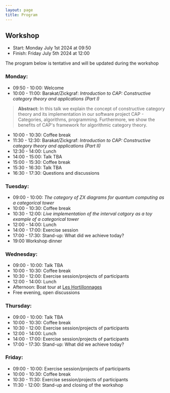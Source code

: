 ```yaml
---
layout: page
title: Program
---
```


## Workshop
* Start: Monday July 1st 2024 at 09:50
* Finish: Friday July 5th 2024 at 12:00

The program below is tentative and will be updated during the workshop

### Monday:

* 09:50 - 10:00: Welcome
* 10:00 - 11:00: Barakat/Zickgraf: *Introduction to CAP: Constructive category theory and applications (Part I)*<br/>
> **Abstract:** In this talk we explain the concept of constructive category theory
> and its implementation in our software project
> CAP - Categories, algorithms, programming.
> Furthermore, we show the benefits of CAP's framework
> for algorithmic category theory.
* 10:00 - 10:30: Coffee break
* 11:30 - 12:30: Barakat/Zickgraf: *Introduction to CAP: Constructive category theory and applications (Part II)*<br/>
* 12:30 - 14:00: Lunch
* 14:00 - 15:00: Talk TBA
* 15:00 - 15:30: Coffee break
* 15:30 - 16:30: Talk TBA
* 16:30 - 17:30: Questions and discussions

### Tuesday:

* 09:00 - 10:00: *The category of ZX diagrams for quantum computing as a categorical tower*
* 10:00 - 10:30: Coffee break
* 10:30 - 12:00: *Live implementation of the interval catgory as a toy example of a categorical tower*
* 12:00 - 14:00: Lunch
* 14:00 - 17:00: Exercise session
* 17:00 - 17:30: Stand-up: What did we achieve today?
* 19:00 Workshop dinner

### Wednesday:

* 09:00 - 10:00: Talk TBA
* 10:00 - 10:30: Coffee break
* 10:30 - 12:00: Exercise session/projects of participants
* 12:00 - 14:00: Lunch
* Afternoon: Boat tour at [Les Hortillonnages](https://maps.app.goo.gl/xC3aBqfiLkZxQC2V8)
* Free evening, open discussions

### Thursday:

* 09:00 - 10:00: Talk TBA
* 10:00 - 10:30: Coffee break
* 10:30 - 12:00: Exercise session/projects of participants
* 12:00 - 14:00: Lunch
* 14:00 - 17:00: Exercise session/projects of participants
* 17:00 - 17:30: Stand-up: What did we achieve today?

### Friday:

* 09:00 - 10:00: Exercise session/projects of participants
* 10:00 - 10:30: Coffee break
* 10:30 - 11:30: Exercise session/projects of participants
* 11:30 - 12:00: Stand-up and closing of the workshop
